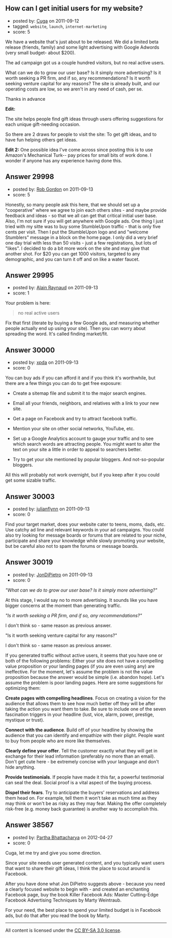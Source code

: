 ## How can I get initial users for my website?

- posted by: [Cuga](https://stackexchange.com/users/-1/6027-cuga) on 2011-09-12
- tagged: `website`, `launch`, `internet-marketing`
- score: 5

We have a website that's just about to be released. We did a limited beta release (friends, family) and some light advertising with Google Adwords (very small budget- about $200). 

The ad campaign got us a couple hundred visitors, but no real active users.  

What can we do to grow our user base? Is it simply more advertising? Is it worth seeking a PR firm, and if so, any recommendations?  Is it worth seeking venture capital for any reasons? The site is already built, and our operating costs are low, so we aren't in any need of cash, per se. 

Thanks in advance

**Edit:**

The site helps people find gift ideas through users offering suggestions for each unique gift-needing occasion.  

So there are 2 draws for people to visit the site: To get gift ideas, and to have fun helping others get ideas.

**Edit 2:**
One possible idea I've come across since posting this is to use Amazon's Mechanical Turk-- pay prices for small bits of work done.  I wonder if anyone has any experience having done this.


## Answer 29998

- posted by: [Rob Gordon](https://stackexchange.com/users/-1/8967-rob-gordon) on 2011-09-13
- score: 5

Honestly, so many people ask this here, that we should set up a "cooperative" where we agree to join each others sites - and maybe provide feedback and ideas - so that we all can get that critical initial user base.  Also, I'm not sure if you will get anywhere with Google ads. One thing I just tried with my sitte was to buy some StumbleUpon traffic - that is only five cents per visit.  Then I put the StumbleUpon logo and and "welcome Stumblers" message in a block on the home page.  I only did a very brief one day trial with less than 50 visits - just a few registrations, but lots of "likes".  I decided to do a bit more work on the site and may give that another shot.  For $20 you can get 1000 visitors, targeted to any demographic, and you can turn it off and on like a water faucet. 


## Answer 29995

- posted by: [Alain Raynaud](https://stackexchange.com/users/-1/502-alain-raynaud) on 2011-09-13
- score: 1

Your problem is here: 

> no real active users


Fix that first (iterate by buying a few Google ads, and measuring whether people actually end up using your site). Then you can worry about spreading the word. It's called finding market/fit.


## Answer 30000

- posted by: [xpda](https://stackexchange.com/users/-1/13101-xpda) on 2011-09-13
- score: 0

You can buy ads if you can afford it and if you think it's worthwhile, but there are a few things you can do to get free exposure:

- Create a sitemap file and submit it to the major search engines.

- Email all your friends, neighbors, and relatives with a link to your new site.

- Get a page on Facebook and try to attract facebook traffic.

- Mention your site on other social networks, YouTube, etc.

- Set up a Google Analytics account to gauge your traffic and to see which search words are attracting people. You might want to alter the text on your site a little in order to appeal to searchers better.

- Try to get your site mentioned by popular bloggers. And not-so-popular bloggers.

All this will probably not work overnight, but if you keep after it you could get some sizable traffic. 



## Answer 30003

- posted by: [julianflynn](https://stackexchange.com/users/-1/13206-julianflynn) on 2011-09-13
- score: 0

Find your target market, does your website cater to teens, moms, dads, etc. Use catchy ad line and relevant keywords in your ad campaigns.
You could also try looking for message boards or forums that are related to your niche, participate and share your knowledge while slowly promoting your website, but be careful also not to spam the forums or message boards.



## Answer 30019

- posted by: [JonDiPietro](https://stackexchange.com/users/-1/11642-jondipietro) on 2011-09-13
- score: 0

*"What can we do to grow our user base? Is it simply more advertising?"* 

At this stage, I would say no to more advertising. It sounds like you have bigger concerns at the moment than generating traffic.

*"Is it worth seeking a PR firm, and if so, any recommendations?"*

I don't think so - same reason as previous answer.

"Is it worth seeking venture capital for any reasons?"

I don't think so - same reason as previous answer.

If you generated traffic without active users, it seems that you have one or both of the following problems: Either your site does not have a compelling value proposition or your landing pages (if you are even using any) are ineffective. For the moment, let's assume the problem is not the value proposition because the answer would be simple (i.e. abandon hope). Let's assume the problem is poor landing pages. Here are some suggestions for optimizing them:

**Create pages with compelling headlines**. Focus on creating a vision for the audience that allows them to see how much better off they will be after taking the action you want them to take. Be sure to include one of the seven fascination triggers in your headline (lust, vice, alarm, power, prestige, mystique or trust).

**Connect with the audience**. Build off of your headline by showing the audience that you can identify and empathize with their plight. People want to buy from people who are more like themselves.

**Clearly define your offer**. Tell the customer exactly what they will get in exchange for their lead information (preferably no more than an email). Don't get cute here - be extremely concise with your language and don't hide anything.

**Provide testimonials**. If people have made it this far, a powerful testimonial can seal the deal. Social proof is a vital aspect of the buying process.

**Dispel their fears**. Try to anticipate the buyers' reservations and address them head on. For example, tell them it won't take as much time as they may think or won't be as risky as they may fear. Making the offer completely risk-free (e.g. money back guarantee) is another way to accomplish this. 


## Answer 38567

- posted by: [Partha Bhattacharya](https://stackexchange.com/users/-1/17704-partha-bhattacharya) on 2012-04-27
- score: 0

Cuga, let me try and give you some direction.

Since your site needs user generated content, and you typically want users that want to share their gift ideas, I think the place to scout around is Facebook. 

After you have done what Jon DiPietro suggests above - because you need a clearly focused website to begin with - and created an enchanting Facebook page, buy the book Killer Facebook Ads: Master Cutting-Edge Facebook Advertising Techniques by Marty Weintraub.

For your need, the best place to spend your limited budget is in Facebook ads, but do that after you read the book by Marty.



---

All content is licensed under the [CC BY-SA 3.0 license](https://creativecommons.org/licenses/by-sa/3.0/).
